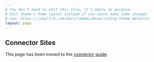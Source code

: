 ```yaml
---
# You don't need to edit this file, it's empty on purpose.
# Edit theme's home layout instead if you wanna make some changes
# See: https://jekyllrb.com/docs/themes/#overriding-theme-defaults
layout: page
---
```


## Connector Sites

This page has been moved to the [connector guide](https://dsep.gitbooks.io/connector-guide/content/connector/general/previous-connectors.html).
